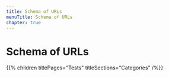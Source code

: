 ```yaml
---
title: Schema of URLs
menuTitle: Schema of URLs
chapter: true
---
```


# Schema of URLs

{{% children titlePages="Tests" titleSections="Categories" /%}}